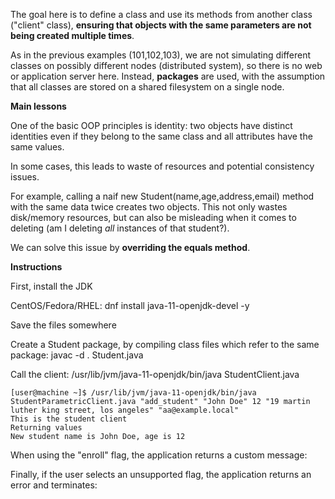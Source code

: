The goal here is to define a class and use its methods from another class ("client" class), **ensuring that objects with the same parameters are not being created multiple times**.

As in the previous examples (101,102,103), we are not simulating different classes on possibly different nodes (distributed system), so there is no web or application server here.
Instead, **packages** are used, with the assumption that all classes are stored on a shared filesystem on a single node.

**Main lessons**

One of the basic OOP principles is identity: two objects have distinct identities even if they belong to the same class and all attributes have the same values.

In some cases, this leads to waste of resources and potential consistency issues.

For example, calling a naif new Student(name,age,address,email) method with the same data twice creates two objects. This not only wastes disk/memory resources, but can also be misleading when it comes to deleting (am I deleting *all* instances of that student?).

We can solve this issue by **overriding the equals method**.

**Instructions**

First, install the JDK

CentOS/Fedora/RHEL: dnf install java-11-openjdk-devel -y

Save the files somewhere

Create a Student package, by compiling class files which refer to the same package: javac -d . Student.java

Call the client: /usr/lib/jvm/java-11-openjdk/bin/java StudentClient.java

    [user@machine ~]$ /usr/lib/jvm/java-11-openjdk/bin/java StudentParametricClient.java "add_student" "John Doe" 12 "19 martin luther king street, los angeles" "aa@example.local"
    This is the student client
    Returning values
    New student name is John Doe, age is 12 

When using the "enroll" flag, the application returns a custom message:

Finally, if the user selects an unsupported flag, the application returns an error and terminates:


